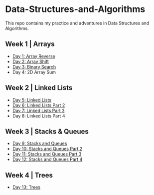 # Data-Structures-and-Algorithms
This repo contains my practice and adventures in Data Structures and Algorithms. 

## Week 1 | Arrays
- [Day 1: Array Reverse](/otherReadMes/array-reverse.md) 
- [Day 2: Array Shift](/otherReadMes/array-shift.md)
- [Day 3: Binary Search](/otherReadMes/binary-search.md)
- Day 4: 2D Array Sum

## Week 2 | Linked Lists
- [Day 5: Linked Lists](/otherReadMes/linked-list.md)
- [Day 6: Linked Lists Part 2](/otherReadMes/linked-list-part-2.md)
- [Day 7: Linked Lists Part 3](/otherReadMes/linked-list-part-3.md)
- Day 8: Linked Lists Part 4

## Week 3 | Stacks & Queues
- [Day 9: Stacks and Queues](/otherReadMes/stacks-and-queues.md)
- [Day 10: Stacks and Queues Part 2](/otherReadMes/stacks-and-queues-part-2.md)
- [Day 11: Stacks and Queues Part 3](/otherReadMes/stacks-and-queues-part-3.md)
- [Day 12: Stacks and Queues Part 4](/otherReadMes/stacks-and-queues-part-4.md)

## Week 4 | Trees
- [Day 13: Trees](/otherReadMes/trees.md)